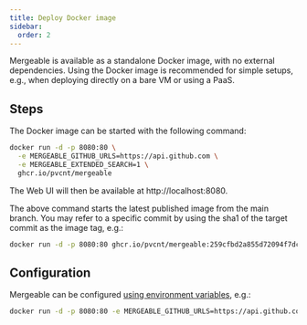 ```yaml
---
title: Deploy Docker image
sidebar:
  order: 2
---
```


Mergeable is available as a standalone Docker image, with no external dependencies.
Using the Docker image is recommended for simple setups, e.g., when deploying directly on a bare VM or using a PaaS.

## Steps

The Docker image can be started with the following command:

```bash
docker run -d -p 8080:80 \
  -e MERGEABLE_GITHUB_URLS=https://api.github.com \
  -e MERGEABLE_EXTENDED_SEARCH=1 \
  ghcr.io/pvcnt/mergeable
```

The Web UI will then be available at http://localhost:8080.

The above command starts the latest published image from the main branch.
You may refer to a specific commit by using the sha1 of the target commit as the image tag, e.g.:

```bash
docker run -d -p 8080:80 ghcr.io/pvcnt/mergeable:259cfbd2a855d72094f7dcecd8d08cc427d3e1c9
```

## Configuration

Mergeable can be configured [using environment variables](../environment-variables/), e.g.:

```bash
docker run -d -p 8080:80 -e MERGEABLE_GITHUB_URLS=https://api.github.com ghcr.io/pvcnt/mergeable
```
